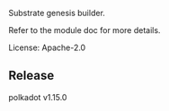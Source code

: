 Substrate genesis builder.

Refer to the module doc for more details.

License: Apache-2.0


## Release

polkadot v1.15.0
